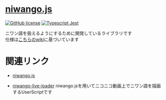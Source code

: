 # [niwango.js](https://github.com/xpadev-net/niwango/)
[![GitHub license](https://img.shields.io/badge/license-MIT-blue.svg)](https://github.com/xpadev-net/niwango.js/blob/master/LICENSE) [![Typescript Jest](https://github.com/xpadev-net/niwango.js/actions/workflows/jest.yml/badge.svg)](https://github.com/xpadev-net/niwango.js/actions/workflows/jest.yml)

ニワン語を扱えるようにするために開発しているライブラリです  
仕様は[こちらのwiki](https://web.archive.org/web/20161026165155id_/http://nicowiki.com/?%E3%83%8B%E3%83%AF%E3%83%B3%E8%AA%9E)に基づいています

# 関連リンク
- [niwango.js](https://xpadev-net.github.io/niwango.js)

- [niwango-live-loader](https://xpadev-net.github.io/niwango-live-loader/)
  niwango.jsを用いてニコニコ動画上でニワン語を描画するUserScriptです